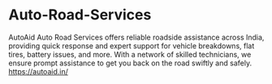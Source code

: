 # Auto-Road-Services
AutoAid Auto Road Services offers reliable roadside assistance across India, providing quick response and expert support for vehicle breakdowns, flat tires, battery issues, and more. With a network of skilled technicians, we ensure prompt assistance to get you back on the road swiftly and safely. 
https://autoaid.in/
